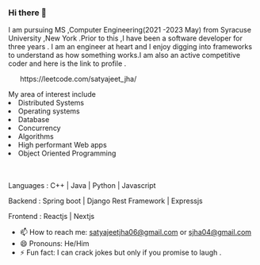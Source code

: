 ### Hi there 👋

I am pursuing MS ,Computer Engineering(2021 -2023 May) from Syracuse University ,New York .Prior to this ,I have been a software developer for three years .
I am an engineer at heart and I enjoy digging into frameworks to understand as how something works.I am also an active competitive coder and here is the link to profile .
<ul>https://leetcode.com/satyajeet_jha/ </ul>
My area of interest include

<li>Distributed Systems </li>
<li>Operating systems </li>
<li>Database </li> 
<li>Concurrency </li>
<li>Algorithms</li>
<li>High performant Web apps </li>
<li>Object Oriented Programming </li>
<br></br>

<p>Languages : C++ | Java | Python | Javascript </p>
<p>Backend : Spring boot | Django Rest Framework | Expressjs </p>
<p>Frontend : Reactjs | Nextjs </p>




- 📫 How to reach me: satyajeetjha06@gmail.com or sjha04@gmail.com
- 😄 Pronouns: He/Him
- ⚡ Fun fact: I can crack jokes but only if you promise to laugh .
